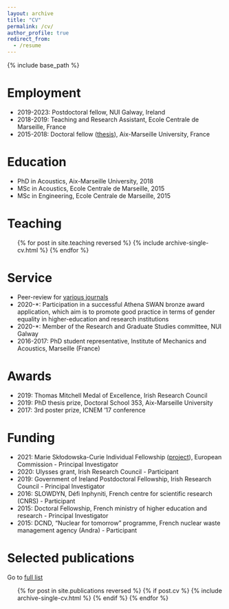 ```yaml
---
layout: archive
title: "CV"
permalink: /cv/
author_profile: true
redirect_from:
  - /resume
---
```


{% include base_path %}

Employment
======
* 2019-2023: Postdoctoral fellow, NUI Galway, Ireland
* 2018-2019: Teaching and Research Assistant, Ecole Centrale de Marseille, France
* 2015-2018: Doctoral fellow ([thesis](https://tel.archives-ouvertes.fr/tel-01977206)), Aix-Marseille University, France

Education
======
* PhD in Acoustics, Aix-Marseille University, 2018
* MSc in Acoustics, Ecole Centrale de Marseille, 2015
* MSc in Engineering, Ecole Centrale de Marseille, 2015

Teaching
======
  <ul>{% for post in site.teaching reversed %}
    {% include archive-single-cv.html %}
  {% endfor %}</ul>

Service
======
* Peer-review for [various journals](https://publons.com/researcher/2163976/harold-berjamin/)
* 2020-*: Participation in a successful Athena SWAN bronze award application, which aim is to promote good practice in terms of gender equality in higher-education and research institutions
* 2020-*: Member of the Research and Graduate Studies committee, NUI Galway
* 2016-2017: PhD student representative, Institute of Mechanics and Acoustics, Marseille (France)

Awards
======
* 2019: Thomas Mitchell Medal of Excellence, Irish Research Council
* 2019: PhD thesis prize, Doctoral School 353, Aix-Marseille University
* 2017: 3rd poster prize, ICNEM ’17 conference

Funding
======
* 2021: Marie Skłodowska-Curie Individual Fellowship ([project](https://cordis.europa.eu/project/id/101023950)), European Commission - Principal Investigator
* 2020: Ulysses grant, Irish Research Council - Participant
* 2019: Government of Ireland Postdoctoral Fellowship, Irish Research Council - Principal Investigator
* 2016: SLOWDYN, Défi Inphyniti, French centre for scientific research (CNRS) - Participant
* 2015: Doctoral Fellowship, French ministry of higher education and research - Principal Investigator
* 2015: DCND, “Nuclear for tomorrow” programme, French nuclear waste management agency (Andra) - Participant

Selected publications
======
Go to [full list](https://harold-berjamin.github.io/publications/)
  <ul>{% for post in site.publications reversed %}
    {% if post.cv %}
      {% include archive-single-cv.html %}
    {% endif %}
  {% endfor %}</ul>
